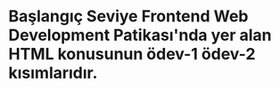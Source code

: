 # Başlangıç Seviye Frontend Web Development Patikası'nda yer alan HTML konusunun ödev-1 ödev-2 kısımlarıdır.
